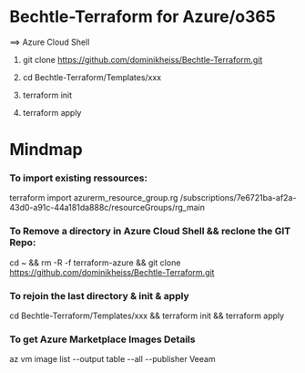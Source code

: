 # Bechtle-Terraform for Azure/o365

==> Azure Cloud Shell

1. git clone https://github.com/dominikheiss/Bechtle-Terraform.git

2. cd Bechtle-Terraform/Templates/xxx

3. terraform init

4. terraform apply










# Mindmap

### To import existing ressources:

terraform import azurerm_resource_group.rg /subscriptions/7e6721ba-af2a-43d0-a91c-44a181da888c/resourceGroups/rg_main



### To Remove a directory in Azure Cloud Shell && reclone the GIT Repo:

cd ~ && rm -R -f  terraform-azure && git clone https://github.com/dominikheiss/Bechtle-Terraform.git



### To rejoin the last directory & init & apply

cd Bechtle-Terraform/Templates/xxx && terraform init && terraform apply



### To get Azure Marketplace Images Details

az vm image list --output table --all --publisher Veeam
